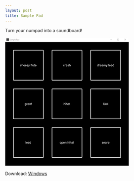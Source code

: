 ```yaml
---
layout: post
title: Sample Pad
---
```


Turn your numpad into a soundboard!

![sample pad screenshot](/images/sample-pad.jpg)

Download: [Windows](https://drive.google.com/file/d/1Bnfx0RfgZOVl2pdBItZhr0O2gcwWuY5p/view?usp=sharing)
